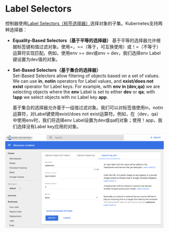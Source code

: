 # Label Selectors

控制器使用[Label Selectors（标签选择器）](https://kubernetes.io/docs/concepts/overview/working-with-objects/labels/#label-selectors)选择对象的子集。Kubernetes支持两种选择器：

* **Equality-Based Selectors（基于平等的选择器）** 基于平等的选择器允许根据标签键和值过滤对象。使用=，==（等于，可互换使用）或！=（不等于）运算符实现匹配。例如，使用env == dev或env = dev，我们选择env Label键设置为dev值的对象。
* **Set-Based Selectors（基于集合的选择器）**  
  Set-Based Selectors allow filtering of objects based on a set of values. We can use **in**, **notin** operators for Label values, and **exist/does not exist** operator for Label keys. For example, with **env in \(dev,qa\)** we are selecting objects where the **env** Label is set to either **dev** or **qa**; with **!app** we select objects with no Label key **app**.

  基于集合的选择器允许基于一组值过滤对象。我们可以对标签值使用in，notin运算符，对Label键使用exist/does not exist运算符。例如，在（dev，qa）中使用env时，我们将选择env Label设置为dev或qa的对象；使用！app，我们选择没有Label key应用的对象。

![Selectors](../../.gitbook/assets/image%20%2839%29.png)

